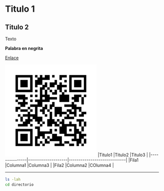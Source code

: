 # Titulo 1
## Titulo 2

Texto

**Palabra en negrita**

[Enlace](https://google.com/)

![Texto](qr-proyecto.jpg "Titulo")
|Titulo1         |Titulo2            |Titulo3                      |
|---------------|--------------------|-----------------------------|
|Fila1          |Columna1            |Columna3                     |
|Fila2          |Columna2            |COlumna4                     |

---
```bash
ls -lah
cd directorio
```
